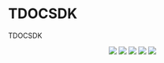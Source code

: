 # TDOCSDK
TDOCSDK

<p align="center">
  <img src="https://img.shields.io/badge/Swift-6.0-orange">
  <img src="https://img.shields.io/badge/iOS-9%2B-blue"> 
  <img src="https://img.shields.io/github/stars/zeinber/TDOCSDK"> 
  <img src="https://img.shields.io/github/issues/zeinber/TDOCSDK">
  <img src="https://img.shields.io/github/last-commit/zeinber/TDOCSDK">  
  
</p>
